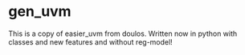# gen_uvm
This is a copy of easier_uvm from doulos. Written now in python with classes and new features and without reg-model!
